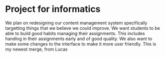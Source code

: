 # Project for informatics

We plan on redesigning our content management system specifically targetting things that we believe we could improve. We want students to be able to build good habits managing their assignments. This includes handing in their assignments early and of good quality. We also want to make some changes to the interface to make it more user friendly. This is my newest merge, from Lucas
